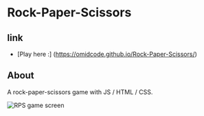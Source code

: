 # Rock-Paper-Scissors

## link
- [Play here :] (https://omidcode.github.io/Rock-Paper-Scissors/)

## About 

A rock-paper-scissors game with JS / HTML / CSS.

![RPS game screen](https://github.com/OmidCode/Rock-Paper-Scissors/assets/108987851/fae7f3f9-d94c-4899-8699-b21d358980a0)
